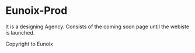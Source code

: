 # Eunoix-Prod

It is a designing Agency.
Consists of the coming soon page until the webiste is launched.

Copyright to Eunoix
